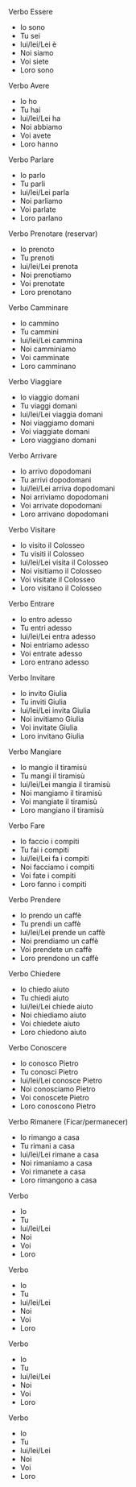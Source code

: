 Verbo Essere
  - Io sono
  - Tu sei
  - lui/lei/Lei è
  - Noi siamo
  - Voi siete
  - Loro sono

Verbo Avere
  - Io ho
  - Tu hai
  - lui/lei/Lei ha
  - Noi abbiamo
  - Voi avete
  - Loro hanno

Verbo Parlare
  - Io parlo
  - Tu parli
  - lui/lei/Lei parla
  - Noi parliamo
  - Voi parlate
  - Loro parlano

Verbo Prenotare (reservar)
  - Io prenoto
  - Tu prenoti
  - lui/lei/Lei prenota
  - Noi prenotiamo
  - Voi prenotate
  - Loro prenotano

Verbo Camminare
  - Io cammino
  - Tu cammini
  - lui/lei/Lei cammina
  - Noi camminiamo
  - Voi camminate
  - Loro camminano

Verbo Viaggiare
  - Io viaggio domani
  - Tu viaggi domani
  - lui/lei/Lei viaggia domani
  - Noi viaggiamo domani
  - Voi viaggiate domani
  - Loro viaggiano domani

Verbo Arrivare
  - Io arrivo dopodomani
  - Tu arrivi dopodomani
  - lui/lei/Lei arriva dopodomani
  - Noi arriviamo dopodomani
  - Voi arrivate dopodomani
  - Loro arrivano dopodomani

Verbo Visitare
  - Io visito il Colosseo
  - Tu visiti il Colosseo
  - lui/lei/Lei visita il Colosseo
  - Noi visitiamo il Colosseo
  - Voi visitate il Colosseo
  - Loro visitano il Colosseo

Verbo Entrare
  - Io entro adesso
  - Tu entri adesso
  - lui/lei/Lei entra adesso
  - Noi entriamo adesso
  - Voi entrate adesso
  - Loro entrano adesso

Verbo Invitare
  - Io invito Giulia
  - Tu inviti Giulia
  - lui/lei/Lei invita Giulia
  - Noi invitiamo Giulia
  - Voi invitate Giulia
  - Loro invitano Giulia

Verbo Mangiare
  - Io mangio il tiramisù
  - Tu mangi il tiramisù
  - lui/lei/Lei mangia il tiramisù
  - Noi mangiamo il tiramisù
  - Voi mangiate il tiramisù
  - Loro mangiano il tiramisù

Verbo Fare
  - Io faccio i compiti
  - Tu fai i compiti
  - lui/lei/Lei fa i compiti
  - Noi facciamo i compiti
  - Voi fate i compiti
  - Loro fanno i compiti

Verbo Prendere
  - Io prendo un caffè
  - Tu prendi un caffè
  - lui/lei/Lei prende un caffè
  - Noi prendiamo un caffè
  - Voi prendete un caffè
  - Loro prendono un caffè

Verbo Chiedere
  - Io chiedo aiuto
  - Tu chiedi aiuto
  - lui/lei/Lei chiede aiuto
  - Noi chiediamo aiuto
  - Voi chiedete aiuto
  - Loro chiedono aiuto

Verbo Conoscere
  - Io conosco Pietro
  - Tu conosci Pietro
  - lui/lei/Lei conosce Pietro
  - Noi conosciamo Pietro
  - Voi conoscete Pietro
  - Loro conoscono Pietro

Verbo Rimanere (Ficar/permanecer)
  - Io rimango a casa
  - Tu rimani a casa
  - lui/lei/Lei rimane a casa
  - Noi rimaniamo a casa
  - Voi rimanete a casa
  - Loro rimangono a casa

Verbo
  - Io
  - Tu 
  - lui/lei/Lei 
  - Noi
  - Voi
  - Loro

Verbo
  - Io
  - Tu 
  - lui/lei/Lei 
  - Noi
  - Voi
  - Loro

Verbo
  - Io
  - Tu 
  - lui/lei/Lei 
  - Noi
  - Voi
  - Loro

Verbo
  - Io
  - Tu 
  - lui/lei/Lei 
  - Noi
  - Voi
  - Loro